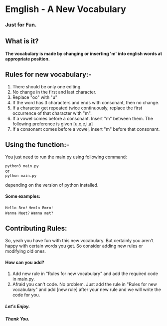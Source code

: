 # Emglish - A New Vocabulary
### Just for Fun.

## What is it?
#### The vocabulary is made by changing or inserting 'm' into english words at appropriate position.

## Rules for new vocabulary:-

1. There should be only one editing.
2. No change in the first and last character.
3. Replace "oo" with "u"
4. If the word has 3 characters and ends with consonant, then no change.
5. If a character get repeated twice continuously, replace the first occurrence of that character with "m".
6. If a vowel comes before a consonant. Insert "m" between them. The following preference is given [u,o,e,i,a]
7. If a consonant comes before a vowel, insert "m" before that consonant.

## Using the function:-

You just need to run the main.py using following command:

```python3 main.py```  
or  
```python main.py```  

depending on the version of python installed.

#### Some examples:
```Hello Bro!```  ```Hemlo Bmro!```  
```Wanna Meet?```  ```Wamna met?```  

## Contributing Rules:

So, yeah you have fun with this new vocabulary. But certainly you aren't happy with certain words you get. So consider adding new rules or modifying old ones.


#### How can you add?

1. Add new rule in "Rules for new vocabulary" and add the required code in main.py.
2. Afraid you can't code. No problem. Just add the rule in "Rules for new vocabulary" and add [new rule] after your new rule and we will write the code for you.

##### Let's Enjoy.
##### Thank You.
